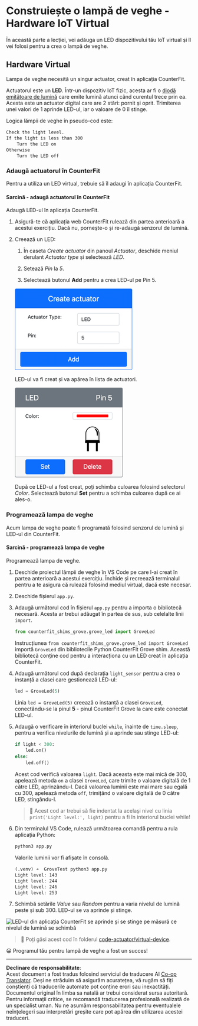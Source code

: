 <!--
CO_OP_TRANSLATOR_METADATA:
{
  "original_hash": "9c640f93263fd9adbfda920739e09feb",
  "translation_date": "2025-08-28T10:33:09+00:00",
  "source_file": "1-getting-started/lessons/3-sensors-and-actuators/virtual-device-actuator.md",
  "language_code": "ro"
}
-->
# Construiește o lampă de veghe - Hardware IoT Virtual

În această parte a lecției, vei adăuga un LED dispozitivului tău IoT virtual și îl vei folosi pentru a crea o lampă de veghe.

## Hardware Virtual

Lampa de veghe necesită un singur actuator, creat în aplicația CounterFit.

Actuatorul este un **LED**. Într-un dispozitiv IoT fizic, acesta ar fi o [diodă emițătoare de lumină](https://wikipedia.org/wiki/Light-emitting_diode) care emite lumină atunci când curentul trece prin ea. Acesta este un actuator digital care are 2 stări: pornit și oprit. Trimiterea unei valori de 1 aprinde LED-ul, iar o valoare de 0 îl stinge.

Logica lămpii de veghe în pseudo-cod este:

```output
Check the light level.
If the light is less than 300
    Turn the LED on
Otherwise
    Turn the LED off
```

### Adaugă actuatorul în CounterFit

Pentru a utiliza un LED virtual, trebuie să îl adaugi în aplicația CounterFit.

#### Sarcină - adaugă actuatorul în CounterFit

Adaugă LED-ul în aplicația CounterFit.

1. Asigură-te că aplicația web CounterFit rulează din partea anterioară a acestui exercițiu. Dacă nu, pornește-o și re-adaugă senzorul de lumină.

1. Creează un LED:

    1. În caseta *Create actuator* din panoul *Actuator*, deschide meniul derulant *Actuator type* și selectează *LED*.

    1. Setează *Pin* la *5*.

    1. Selectează butonul **Add** pentru a crea LED-ul pe Pin 5.

    ![Setările LED-ului](../../../../../translated_images/counterfit-create-led.ba9db1c9b8c622a635d6dfae5cdc4e70c2b250635bd4f0601c6cf0bd22b7ba46.ro.png)

    LED-ul va fi creat și va apărea în lista de actuatori.

    ![LED-ul creat](../../../../../translated_images/counterfit-led.c0ab02de6d256ad84d9bad4d67a7faa709f0ea83e410cfe9b5561ef0cef30b1c.ro.png)

    După ce LED-ul a fost creat, poți schimba culoarea folosind selectorul *Color*. Selectează butonul **Set** pentru a schimba culoarea după ce ai ales-o.

### Programează lampa de veghe

Acum lampa de veghe poate fi programată folosind senzorul de lumină și LED-ul din CounterFit.

#### Sarcină - programează lampa de veghe

Programează lampa de veghe.

1. Deschide proiectul lămpii de veghe în VS Code pe care l-ai creat în partea anterioară a acestui exercițiu. Închide și recreează terminalul pentru a te asigura că rulează folosind mediul virtual, dacă este necesar.

1. Deschide fișierul `app.py`.

1. Adaugă următorul cod în fișierul `app.py` pentru a importa o bibliotecă necesară. Acesta ar trebui adăugat în partea de sus, sub celelalte linii `import`.

    ```python
    from counterfit_shims_grove.grove_led import GroveLed
    ```

    Instrucțiunea `from counterfit_shims_grove.grove_led import GroveLed` importă `GroveLed` din bibliotecile Python CounterFit Grove shim. Această bibliotecă conține cod pentru a interacționa cu un LED creat în aplicația CounterFit.

1. Adaugă următorul cod după declarația `light_sensor` pentru a crea o instanță a clasei care gestionează LED-ul:

    ```python
    led = GroveLed(5)
    ```

    Linia `led = GroveLed(5)` creează o instanță a clasei `GroveLed`, conectându-se la pinul **5** - pinul CounterFit Grove la care este conectat LED-ul.

1. Adaugă o verificare în interiorul buclei `while`, înainte de `time.sleep`, pentru a verifica nivelurile de lumină și a aprinde sau stinge LED-ul:

    ```python
    if light < 300:
        led.on()
    else:
        led.off()
    ```

    Acest cod verifică valoarea `light`. Dacă aceasta este mai mică de 300, apelează metoda `on` a clasei `GroveLed`, care trimite o valoare digitală de 1 către LED, aprinzându-l. Dacă valoarea luminii este mai mare sau egală cu 300, apelează metoda `off`, trimițând o valoare digitală de 0 către LED, stingându-l.

    > 💁 Acest cod ar trebui să fie indentat la același nivel cu linia `print('Light level:', light)` pentru a fi în interiorul buclei while!

1. Din terminalul VS Code, rulează următoarea comandă pentru a rula aplicația Python:

    ```sh
    python3 app.py
    ```

    Valorile luminii vor fi afișate în consolă.

    ```output
    (.venv) ➜  GroveTest python3 app.py 
    Light level: 143
    Light level: 244
    Light level: 246
    Light level: 253
    ```

1. Schimbă setările *Value* sau *Random* pentru a varia nivelul de lumină peste și sub 300. LED-ul se va aprinde și stinge.

![LED-ul din aplicația CounterFit se aprinde și se stinge pe măsură ce nivelul de lumină se schimbă](../../../../../images/virtual-device-running-assignment-1-1.gif)

> 💁 Poți găsi acest cod în folderul [code-actuator/virtual-device](../../../../../1-getting-started/lessons/3-sensors-and-actuators/code-actuator/virtual-device).

😀 Programul tău pentru lampă de veghe a fost un succes!

---

**Declinare de responsabilitate**:  
Acest document a fost tradus folosind serviciul de traducere AI [Co-op Translator](https://github.com/Azure/co-op-translator). Deși ne străduim să asigurăm acuratețea, vă rugăm să fiți conștienți că traducerile automate pot conține erori sau inexactități. Documentul original în limba sa natală ar trebui considerat sursa autoritară. Pentru informații critice, se recomandă traducerea profesională realizată de un specialist uman. Nu ne asumăm responsabilitatea pentru eventualele neînțelegeri sau interpretări greșite care pot apărea din utilizarea acestei traduceri.